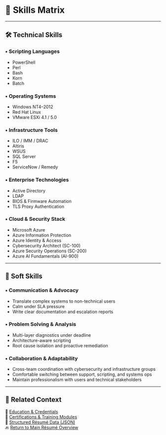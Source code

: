# 🧰 Skills Matrix

---

## 🛠️ Technical Skills

### • Scripting Languages
- PowerShell
- Perl
- Bash
- Korn
- Batch

### • Operating Systems
- Windows NT4–2012
- Red Hat Linux
- VMware ESXi 4.1 / 5.0

### • Infrastructure Tools
- ILO / IMM / DRAC
- Altiris
- WSUS
- SQL Server
- F5
- ServiceNow / Remedy

### • Enterprise Technologies
- Active Directory
- LDAP
- BIOS & Firmware Automation
- TLS Proxy Authentication

### • Cloud & Security Stack
- Microsoft Azure
- Azure Information Protection
- Azure Identity & Access
- Cybersecurity Architect (SC-100)
- Azure Security Operations (SC-200)
- Azure AI Fundamentals (AI-900)

---

## 🤝 Soft Skills

### • Communication & Advocacy
- Translate complex systems to non-technical users
- Calm under SLA pressure
- Write clear documentation and escalation reports

### • Problem Solving & Analysis
- Multi-layer diagnostics under deadline
- Architecture-aware scripting
- Root cause isolation and proactive remediation

### • Collaboration & Adaptability
- Cross-team coordination with cybersecurity and infrastructure groups
- Comfortable switching between support, scripting, and systems ops
- Maintain professionalism with users and technical stakeholders

---

## 📘 Related Context

🔗 [Education & Credentials](education.md)  
🔗 [Certifications & Training Modules](training.md)  
🔗 [Structured Résumé Data (JSON)](resume.json)  
🔙 [Return to Main Résumé Overview](README.md)
